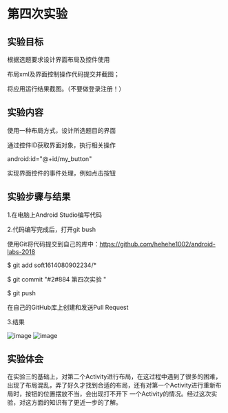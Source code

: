 # 第四次实验
## 实验目标
根据选题要求设计界面布局及控件使用

布局xml及界面控制操作代码提交并截图；

将应用运行结果截图。（不要做登录注册！）

## 实验内容
使用一种布局方式，设计所选题目的界面

通过控件ID获取界面对象，执行相关操作

android:id="@+id/my_button"

实现界面控件的事件处理，例如点击按钮

## 实验步骤与结果

1.在电脑上Android Studio编写代码

2.代码编写完成后，打开git bush

使用Git将代码提交到自己的库中：https://github.com/hehehe1002/android-labs-2018

$ git add soft1614080902234/*

$ git commit "#2#884 第四次实验 "

$ git push

在自己的GitHub库上创建和发送Pull Request

3.结果

![image](https://github.com/hehehe1002/android-labs-2018/blob/master/soft1614080902234/SY3.JPG)
![image](https://github.com/hehehe1002/android-labs-2018/blob/master/soft1614080902234/SY3-1.jpg)

## 实验体会
在实验三的基础上，对第二个Activity进行布局，在这过程中遇到了很多的困难，出现了布局混乱，弄了好久才找到合适的布局，还有对第一个Activity进行重新布局时，按钮的位置摆放不当，会出现打不开下 一个Activity的情况。经过这次实验，对这方面的知识有了更近一步的了解。
